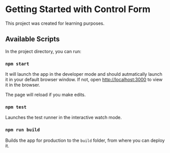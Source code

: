 # Getting Started with Control Form

This project was created for learning purposes.

## Available Scripts

In the project directory, you can run:

### `npm start`

It will launch the app in the developer mode and should autmatically launch it in your default browser window. If not, open [http://localhost:3000](http://localhost:3000) to view it in the browser.

The page will reload if you make edits.

### `npm test`

Launches the test runner in the interactive watch mode.

### `npm run build`

Builds the app for production to the `build` folder, from where you can deploy it.
